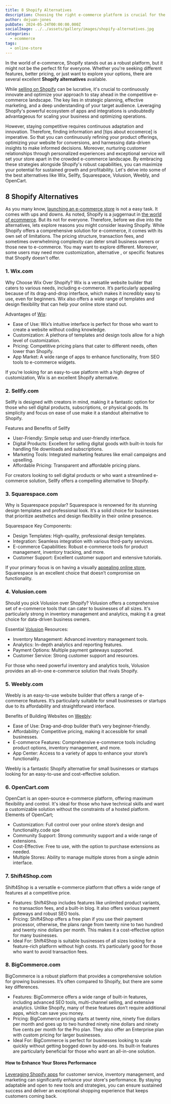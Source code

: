 ```yaml
---
title: 8 Shopify Alternatives
description: Choosing the right e-commerce platform is crucial for the success of your online business. Find Shopify alternatives.
author: dejuan-jones
pubDate: 2024-05-24T00:00:00.000Z
socialImage: ../../assets/gallery/images/shopify-alternatives.jpg
categories:
  - ecommerce
tags:
  - online-store
---
```


In the world of e-commerce, Shopify stands out as a robust platform, but it might not be the perfect fit for everyone. Whether you're seeking different features, better pricing, or just want to explore your options, there are several excellent **Shopify alternatives** available.

While [selling on Shopify](/blog/sell-on-shopify) can be lucrative, it's crucial to continuously innovate and optimize your approach to stay ahead in the competitive e-commerce landscape. The key lies in strategic planning, effective marketing, and a deep understanding of your target audience. Leveraging Shopify's powerful ecosystem of apps and integrations is undoubtedly advantageous for scaling your business and optimizing operations.

However, staying competitive requires continuous adaptation and innovation. Therefore, finding information and [tips about eccomerce] is imperative. So that you can continuously refining your product offerings, optimizing your website for conversions, and harnessing data-driven insights to make informed decisions. Moreover, nurturing customer relationships through personalized experiences and exceptional service will set your store apart in the crowded e-commerce landscape. By embracing these strategies alongside Shopify's robust capabilities, you can maximize your potential for sustained growth and profitability. Let's delve into some of the best alternatives like Wix, Sellfy, Squarespace, Volusion, Weebly, and OpenCart.

## 8 Shopify Alternatives

As you many know, [launching an e-commerce store](/blog/launch-an-ecommerce-store) is not a easy task. It comes with ups and downs. As noted, Shopify is a juggernaut in [the world of ecommerce](/blog/what-is-ecommerce). But its not for everyone. Therefore, before we dive into the alternatives, lets explore reasons you might consider leaving Shopify. While Shopify offers a comprehensive solution for e-commerce, it comes with its own set of limitations. The pricing structure, transaction fees, and sometimes overwhelming complexity can deter small business owners or those new to e-commerce. You may want to explore different. Moreover, some users may need more customization, alternative , or specific features that Shopify doesn't offer.

### 1. Wix.com

Why Choose Wix Over Shopify? Wix is a versatile website builder that caters to various needs, including e-commerce. It’s particularly appealing because of its drag-and-drop interface, which makes it incredibly easy to use, even for beginners. Wix also offers a wide range of templates and design flexibility that can help your online store stand out.

Advantages of [Wix](https://www.wix.com):

* Ease of Use: Wix’s intuitive interface is perfect for those who want to create a website without coding knowledge.
* Customization: A plethora of templates and design tools allow for a high level of customization.
* Pricing: Competitive pricing plans that cater to different needs, often lower than Shopify.
* App Market: A wide range of apps to enhance functionality, from SEO tools to e-commerce widgets.

If you’re looking for an easy-to-use platform with a high degree of customization, Wix is an excellent Shopify alternative.

### 2. Sellfy.com

Sellfy is designed with creators in mind, making it a fantastic option for those who sell digital products, subscriptions, or physical goods. Its simplicity and focus on ease of use make it a standout alternative to Shopify.

Features and Benefits of Sellfy

* User-Friendly: Simple setup and user-friendly interface.
* Digital Products: Excellent for selling digital goods with built-in tools for handling file downloads and subscriptions.
* Marketing Tools: Integrated marketing features like email campaigns and upselling.
* Affordable Pricing: Transparent and affordable pricing plans.

For creators looking to sell digital products or who want a streamlined e-commerce solution, Sellfy offers a compelling alternative to Shopify.

### 3. Squarespace.com

Why is Squarespace popular? Squarespace is renowned for its stunning design templates and professional look. It’s a solid choice for businesses that prioritize aesthetics and design flexibility in their online presence.

Squarespace Key Components:

* Design Templates: High-quality, professional design templates.
* Integration: Seamless integration with various third-party services.
* E-commerce Capabilities: Robust e-commerce tools for product management, inventory tracking, and more.
* Customer Support: Excellent customer support and extensive tutorials.

If your primary focus is on having a visually [appealing online store](/blog/most-profitable-online-stores), Squarespace is an excellent choice that doesn’t compromise on functionality.

### 4. Volusion.com

Should you pick Volusion over Shopify? Volusion offers a comprehensive set of e-commerce tools that can cater to businesses of all sizes. It's particularly strong in inventory management and analytics, making it a great choice for data-driven business owners.

Essential [Volusion](https://www.volusion.com) Resources:

* Inventory Management: Advanced inventory management tools.
* Analytics: In-depth analytics and reporting features.
* Payment Options: Multiple payment gateways supported.
* Customer Service: Strong customer support and resources.

For those who need powerful inventory and analytics tools, Volusion provides an all-in-one e-commerce solution that rivals Shopify.

### 5. Weebly.com

Weebly is an easy-to-use website builder that offers a range of e-commerce features. It’s particularly suitable for small businesses or startups due to its affordability and straightforward interface.

Benefits of Building Websites on [Weebly](https://www.weebly.com):

* Ease of Use: Drag-and-drop builder that’s very beginner-friendly.
* Affordability: Competitive pricing, making it accessible for small businesses.
* E-commerce Features: Comprehensive e-commerce tools including product options, inventory management, and more.
* App Center: Access to a variety of apps to enhance your store’s functionality.

Weebly is a fantastic Shopify alternative for small businesses or startups looking for an easy-to-use and cost-effective solution.

### 6. OpenCart.com

OpenCart is an open-source e-commerce platform, offering maximum flexibility and control. It's ideal for those who have technical skills and want a customizable solution without the constraints of a hosted platform. Elements of OpenCart;

* Customization: Full control over your online store’s design and functionality.code spe
* Community Support: Strong community support and a wide range of extensions.
* Cost-Effective: Free to use, with the option to purchase extensions as needed.
* Multiple Stores: Ability to manage multiple stores from a single admin interface.

### 7. Shift4Shop.com

Shift4Shop is a versatile e-commerce platform that offers a wide range of features at a competitive price.

* Features: Shift4Shop includes features like unlimited product variants, no transaction fees, and a built-in blog. It also offers various payment gateways and robust SEO tools.
* Pricing: Shift4Shop offers a free plan if you use their payment processor, otherwise, the plans range from twenty nine to two hundred and twenty nine dollars per month. This makes it a cost-effective option for many businesses.
* Ideal For: Shift4Shop is suitable businesses of all sizes looking for a feature-rich platform without high costs. It’s particularly good for those who want to avoid transaction fees.

### 8. BigCommerce.com

BigCommerce is a robust platform that provides a comprehensive solution for growing businesses. It’s often compared to Shopify, but there are some key differences.

* Features: BigCommerce offers a wide range of built-in features, including advanced SEO tools, multi-channel selling, and extensive analytics. Unlike Shopify, many of these features don’t require additional apps, which can save you money.
* Pricing: BigCommerce pricing starts at twenty nine, ninety five dollars per month and goes up to two hundred ninety nine dollars and ninety five cents per month for the Pro plan. They also offer an Enterprise plan with custom pricing for larger businesses.
* Ideal For: BigCommerce is perfect for businesses looking to scale quickly without getting bogged down by add-ons. Its built-in features are particularly beneficial for those who want an all-in-one solution.

#### How to Enhance Your Stores Performance

[Leveraging Shopify apps](/blog/shopify-apps) for customer service, inventory management, and marketing can significantly enhance your store's performance. By staying adaptable and open to new tools and strategies, you can ensure sustained success and deliver an exceptional shopping experience that keeps customers coming back.
